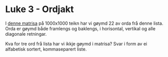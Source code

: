 # Luke 3 - Ordjakt
I [denne matrisa](https://gist.githubusercontent.com/knowitkodekalender/d277d4f01a9fe10f7c1d92e2d17f1b31/raw/49da54e4372a83f4fc11d7137f19fc8b4c58bda6/matrix.txt) på 1000x1000 teikn har vi gøymd 22 av orda frå denne lista. Orda er gøymd både framlengs og baklengs, i horisontal, vertikal og alle diagonale retningar.

Kva for tre ord frå lista har vi ikkje gøymd i matrisa? Svar i form av ei alfabetisk sortert, kommaseparert liste.
